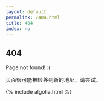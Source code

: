 ```yaml
---
layout: default
permalink: /404.html
title: 404
index: no
---
```


## 404

Page not found! :(

页面很可能被转移到新的地址，请尝试。
<br/>
<div id="search-searchbar"></div>

<div class="post-list" id="search-hits">
</div>
{% include algolia.html %}
